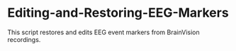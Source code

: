 # Editing-and-Restoring-EEG-Markers
This script restores and edits EEG event markers from BrainVision recordings.
